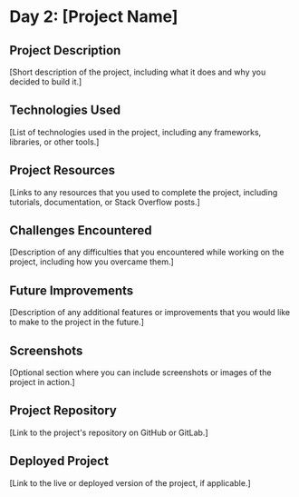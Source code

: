 # Day 2: [Project Name]

## Project Description

[Short description of the project, including what it does and why you decided to build it.]

## Technologies Used

[List of technologies used in the project, including any frameworks, libraries, or other tools.]

## Project Resources

[Links to any resources that you used to complete the project, including tutorials, documentation, or Stack Overflow posts.]

## Challenges Encountered

[Description of any difficulties that you encountered while working on the project, including how you overcame them.]

## Future Improvements

[Description of any additional features or improvements that you would like to make to the project in the future.]

## Screenshots

[Optional section where you can include screenshots or images of the project in action.]

## Project Repository

[Link to the project's repository on GitHub or GitLab.]

## Deployed Project

[Link to the live or deployed version of the project, if applicable.]
